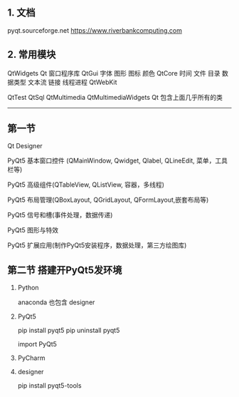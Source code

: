 
## 1. 文档

pyqt.sourceforge.net
https://www.riverbankcomputing.com


## 2. 常用模块

QtWidgets         Qt 窗口程序库
QtGui
    字体
    图形
    图标
    颜色
QtCore
    时间
    文件
    目录
    数据类型
    文本流
    链接
    线程进程
QtWebKit

QtTest
QtSql
QtMultimedia
QtMultimediaWidgets
Qt
    包含上面几乎所有的类


---

## 第一节

Qt Designer

PyQt5 基本窗口控件 (QMainWindow, Qwidget, Qlabel, QLineEdit, 菜单，工具栏等)

PyQt5 高级组件(QTableView, QListView, 容器，多线程)

PyQt5 布局管理(QBoxLayout, QGridLayout, QFormLayout,嵌套布局等)

PyQt5 信号和槽(事件处理，数据传递)

PyQt5 图形与特效

PyQt5 扩展应用(制作PyQt5安装程序，数据处理，第三方绘图库)


## 第二节 搭建开PyQt5发环境

1. Python

    anaconda 也包含 designer

2. PyQt5
    
    pip install pyqt5
    pip uninstall pyqt5

    import PyQt5

3. PyCharm

4. designer

    pip install pyqt5-tools

    




